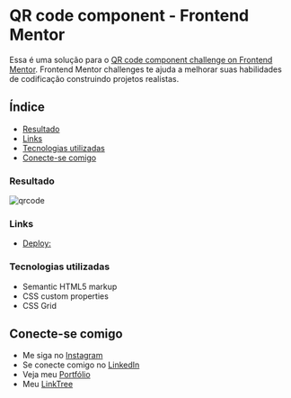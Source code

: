 # QR code component - Frontend Mentor

Essa é uma solução para o [QR code component challenge on Frontend Mentor](https://www.frontendmentor.io/challenges/qr-code-component-iux_sIO_H). Frontend Mentor challenges te ajuda a melhorar suas habilidades de codificação construindo projetos realistas. 

## Índice

- [Resultado](#Resultado)
- [Links](#links)
- [Tecnologias utilizadas](#Tecnologias-utilizadas)
- [Conecte-se comigo](#Conecte-se-comigo)

### Resultado

![qrcode](https://github.com/Brenda-A-S/Bikcraft-HTML-CSS-JS/assets/69852246/68a14449-d5a7-4c44-9799-475ef6d07d26)

### Links

- [Deploy:](https://Brenda-A-S.github.io/QR-Code-Component)

### Tecnologias utilizadas

- Semantic HTML5 markup
- CSS custom properties
- CSS Grid

## Conecte-se comigo

* Me siga no [Instagram](https://www.instagram.com/brenda_a_s_dev/)
* Se conecte comigo no [LinkedIn](https://www.linkedin.com/in/brenda-antunes-silva/)
* Veja meu [Portfólio](https://portfolio-brenda-a-s.web.app/)
* Meu [LinkTree](https://linktr.ee/brenda_a_s_dev)

